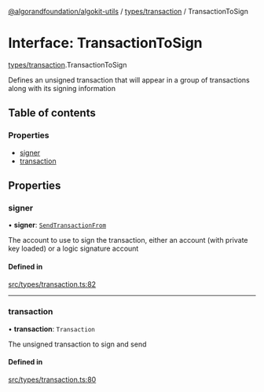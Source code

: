 [@algorandfoundation/algokit-utils](../README.md) / [types/transaction](../modules/types_transaction.md) / TransactionToSign

# Interface: TransactionToSign

[types/transaction](../modules/types_transaction.md).TransactionToSign

Defines an unsigned transaction that will appear in a group of transactions along with its signing information

## Table of contents

### Properties

- [signer](types_transaction.TransactionToSign.md#signer)
- [transaction](types_transaction.TransactionToSign.md#transaction)

## Properties

### signer

• **signer**: [`SendTransactionFrom`](../modules/types_transaction.md#sendtransactionfrom)

The account to use to sign the transaction, either an account (with private key loaded) or a logic signature account

#### Defined in

[src/types/transaction.ts:82](https://github.com/algorandfoundation/algokit-utils-ts/blob/main/src/types/transaction.ts#L82)

___

### transaction

• **transaction**: `Transaction`

The unsigned transaction to sign and send

#### Defined in

[src/types/transaction.ts:80](https://github.com/algorandfoundation/algokit-utils-ts/blob/main/src/types/transaction.ts#L80)
